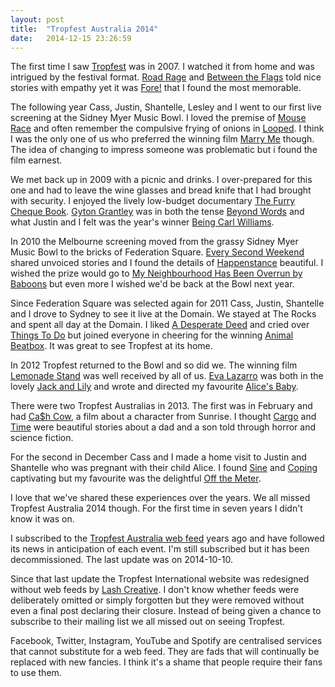 ```yaml
---
layout: post
title:  "Tropfest Australia 2014"
date:   2014-12-15 23:26:59
---
```


The first time I saw [Tropfest][] was in 2007.
I watched it from home and was intrigued by the festival format.
[Road Rage][] and [Between the Flags][] told nice stories with empathy yet it was [Fore!][] that I found the most memorable.

[Tropfest]: http://tropfest.com
[Road Rage]: https://youtube.com/watch?v=LUnAgMCiyPg&list=PLE695F4A4F4DC928A
[Between the Flags]: https://youtube.com/watch?v=zWLb8d_cxPU&list=PLE695F4A4F4DC928A
[Fore!]: https://youtube.com/watch?v=Xl55JDyKLuM&list=PLE695F4A4F4DC928A

The following year Cass, Justin, Shantelle, Lesley and I went to our first live screening at the Sidney Myer Music Bowl.
I loved the premise of [Mouse Race][] and often remember the compulsive frying of onions in [Looped][].
I think I was the only one of us who preferred the winning film [Marry Me][] though.
The idea of changing to impress someone was problematic but i found the film earnest.

[Mouse Race]: https://youtube.com/watch?v=2BmJ9QSwALA&list=PLC37531B0849035FB
[Looped]: https://youtube.com/watch?list=v=LA49JjSGsKE&PLC37531B0849035FB
[Marry Me]: https://youtube.com/watch?list=v=XFdbZHMBxfg&PLC37531B0849035FB

We met back up in 2009 with a picnic and drinks.
I over-prepared for this one and had to leave the wine glasses and bread knife that I had brought with security.
I enjoyed the lively low-budget documentary [The Furry Cheque Book][].
[Gyton Grantley][] was in both the tense [Beyond Words][] and what Justin and I felt was the year's winner [Being Carl Williams][].

[The Furry Cheque Book]: https://www.youtube.com/watch?v=9r_nWJzcH-8&list=PL2E87FFF3729E8416
[Gyton Grantley]: http://imdb.com/name/nm1189489
[Beyond Words]: https://youtube.com/watch?v=FJlVNxBbrU8&list=PL2E87FFF3729E8416
[Being Carl Williams]: https://youtube.com/watch?v=LaJP6WJISUA&list=PL2E87FFF3729E8416

In 2010 the Melbourne screening moved from the grassy Sidney Myer Music Bowl to the bricks of Federation Square.
[Every Second Weekend][] shared unvoiced stories and I found the details of [Happenstance][] beautiful.
I wished the prize would go to [My Neighbourhood Has Been Overrun by Baboons][] but even more I wished we'd be back at the Bowl next year.

[Every Second Weekend]: https://youtube.com/watch?v=GyWYpXq3xSs&list=PL0BCF195E2911CEB0
[Happenstance]: https://youtube.com/watch?v=OMNdMu0kLj0&list=PL0BCF195E2911CEB0
[My Neighbourhood Has Been Overrun by Baboons]: https://youtube.com/watch?v=ZQo9le7f4GE&list=PL0BCF195E2911CEB0

Since Federation Square was selected again for 2011 Cass, Justin, Shantelle and I drove to Sydney to see it live at the Domain.
We stayed at The Rocks and spent all day at the Domain.
I liked [A Desperate Deed][] and cried over [Things To Do][] but joined everyone in cheering for the winning [Animal Beatbox][].
It was great to see Tropfest at its home.

[A Desperate Deed]: https://youtube.com/watch?v=vGZ6PBQYTpQ&list=PL5CCDD2BC79A503D6
[Things To Do]: https://youtube.com/watch?v=D9mpnFA39Cs&list=PL5CCDD2BC79A503D6
[Animal Beatbox]: https://youtube.com/watch?v=vxiSP_ch_oI&list=PL5CCDD2BC79A503D6

In 2012 Tropfest returned to the Bowl and so did we.
The winning film [Lemonade Stand][] was well received by all of us.
[Eva Lazarro][] was both in the lovely [Jack and Lily][] and wrote and directed my favourite [Alice's Baby][].

[Lemonade Stand]: https://youtube.com/watch?v=9JL82j-l6hM&list=PL3D3C7D294ADED907
[Eva Lazarro]: http://imdb.com/name/nm1913597
[Jack and Lily]: https://youtube.com/watch?v=3M2ohmOxZ-k&list=PL3D3C7D294ADED907
[Alice's Baby]: https://youtube.com/watch?v=lsDt321cWjg&list=PL3D3C7D294ADED907

There were two Tropfest Australias in 2013.
The first was in February and had [Ca$h Cow][], a film about a character from Sunrise.
I thought [Cargo][] and [Time][] were beautiful stories about a dad and a son told through horror and science fiction.

[Ca$h Cow]: https://youtube.com/watch?v=xvwRX4Vcy64&list=PLZ4MsBTSmdgbQOMBUnrQP7PnpDrDeXcgH
[Cargo]: https://youtube.com/watch?v=gryenlQKTbE&list=PLZ4MsBTSmdgbQOMBUnrQP7PnpDrDeXcgH
[Time]: https://youtube.com/watch?v=FBly6LdzW_g&list=PLZ4MsBTSmdgbQOMBUnrQP7PnpDrDeXcgH

For the second in December Cass and I made a home visit to Justin and Shantelle who was pregnant with their child Alice.
I found [Sine][] and [Coping][] captivating but my favourite was the delightful [Off the Meter][].

[Sine]: https://youtube.com/watch?v=DtEMQDqaG6U&list=PLZ4MsBTSmdgYLjEOprwIBVn5g6uM-5jD_
[Coping]: https://youtube.com/watch?v=jCrSL2cvxtA&list=PLZ4MsBTSmdgYLjEOprwIBVn5g6uM-5jD_
[Off the Meter]: https://youtube.com/watch?v=pRvU7I8B4uU&list=PLZ4MsBTSmdgYLjEOprwIBVn5g6uM-5jD_

I love that we've shared these experiences over the years.
We all missed Tropfest Australia 2014 though.
For the first time in seven years I didn't know it was on.

I subscribed to the [Tropfest Australia web feed][] years ago and have followed its news  in anticipation of each event.
I'm still subscribed but it has been decommissioned.
The last update was on 2014-10-10.

[Tropfest Australia web feed]: http://tropfest.com/au/feed

Since that last update the Tropfest International website was redesigned without web feeds by [Lash Creative][].
I don't know whether feeds were deliberately omitted or simply forgotten but they were removed without even a final post declaring their closure.
Instead of being given a chance to subscribe to their mailing list we all missed out on seeing Tropfest.

[Lash Creative]: http://lashcreative.com.au

Facebook, Twitter, Instagram, YouTube and Spotify are centralised services that cannot substitute for a web feed.
They are fads that will continually be replaced with new fancies.
I think it's a shame that people require their fans to use them.
